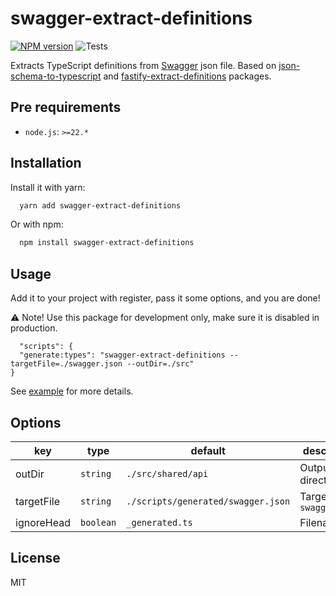 # swagger-extract-definitions

[![NPM version](https://img.shields.io/npm/v/swagger-extract-definitions.svg?style=flat)](https://www.npmjs.com/package/swagger-extract-definitions)
![Tests](https://github.com/daniel-alberto-dev/swagger-extract-definitions/workflows/Tests/badge.svg)

Extracts TypeScript definitions from [Swagger](https://swagger.io/) json file. Based on [json-schema-to-typescript](https://www.npmjs.com/package/json-schema-to-typescript/v/10.1.5) and [fastify-extract-definitions](https://github.com/neruchev/fastify-extract-definitions) packages.

## Pre requirements

- `node.js`: `>=22.*`

## Installation

Install it with yarn:

```sh
  yarn add swagger-extract-definitions
```

Or with npm:

```sh
  npm install swagger-extract-definitions
```

## Usage

Add it to your project with register, pass it some options, and you are done!

⚠️ Note! Use this package for development only, make sure it is disabled in production.

```
  "scripts": {
  "generate:types": "swagger-extract-definitions --targetFile=./swagger.json --outDir=./src"
}
```

See [example](./example) for more details.

## Options

| key        | type      | default                            | description                |
| ---------- | --------- | ---------------------------------- | -------------------------- |
| outDir     | `string`  | `./src/shared/api`                 | Output directory           |
| targetFile | `string`  | `./scripts/generated/swagger.json` | Target file `swagger.json` |
| ignoreHead | `boolean` | `_generated.ts`                    | Filename                   |

## License

MIT
